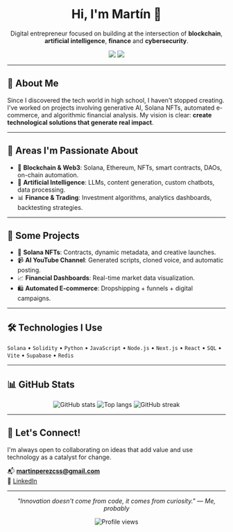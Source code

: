 <h1 align="center">Hi, I'm Martín 👋</h1>
<p align="center">
  Digital entrepreneur focused on building at the intersection of <strong>blockchain</strong>, <strong>artificial intelligence</strong>, <strong>finance</strong> and <strong>cybersecurity</strong>.
</p>

<p align="center">
  <a href="https://www.linkedin.com/in/martinpcs/"><img src="https://img.shields.io/badge/LinkedIn-%230077B5.svg?style=flat&logo=linkedin&logoColor=white" /></a>
  <a href="mailto:casaislabs@gmail.com"><img src="https://img.shields.io/badge/Email-%23D14836.svg?style=flat&logo=gmail&logoColor=white" /></a>
</p>

---

## 🚀 About Me

Since I discovered the tech world in high school, I haven't stopped creating. I've worked on projects involving generative AI, Solana NFTs, automated e-commerce, and algorithmic financial analysis. My vision is clear: **create technological solutions that generate real impact**.

---

## 🧩 Areas I'm Passionate About

- 🔗 **Blockchain & Web3**: Solana, Ethereum, NFTs, smart contracts, DAOs, on-chain automation.
- 🤖 **Artificial Intelligence**: LLMs, content generation, custom chatbots, data processing.
- 📊 **Finance & Trading**: Investment algorithms, analytics dashboards, backtesting strategies.

---

## 🧪 Some Projects

- 🎨 **Solana NFTs**: Contracts, dynamic metadata, and creative launches.
- 📹 **AI YouTube Channel**: Generated scripts, cloned voice, and automatic posting.
- 📈 **Financial Dashboards**: Real-time market data visualization.
- 🛍️ **Automated E-commerce**: Dropshipping + funnels + digital campaigns.

---

## 🛠️ Technologies I Use

`Solana` • `Solidity` • `Python` • `JavaScript` • `Node.js` • `Next.js` • `React` • `SQL` • `Vite` • `Supabase` • `Redis`

---

## 📊 GitHub Stats

<p align="center">
  <img src="https://github-readme-stats.vercel.app/api?username=casaislabs&show_icons=true&theme=tokyonight" alt="GitHub stats" />
  <img src="https://github-readme-stats.vercel.app/api/top-langs/?username=casaislabs&layout=compact&theme=tokyonight" alt="Top langs" />
  <img src="https://github-readme-streak-stats.herokuapp.com/?user=casaislabs&theme=tokyonight" alt="GitHub streak" />
</p>

---

## 🤝 Let's Connect!

I'm always open to collaborating on ideas that add value and use technology as a catalyst for change.

📬 **martinperezcss@gmail.com**  
🔗 [LinkedIn](https://www.linkedin.com/in/casaislabs)

---

<p align="center">
  <i>"Innovation doesn't come from code, it comes from curiosity." — Me, probably</i>
</p>

<p align="center">
  <img src="https://komarev.com/ghpvc/?username=casaislabs&label=Profile+Views&color=blue&style=flat" alt="Profile views" />
</p>
